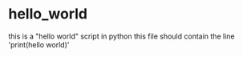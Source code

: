 # hello_world
this is a "hello world" script in python
this file should contain the line 'print(hello world)'

